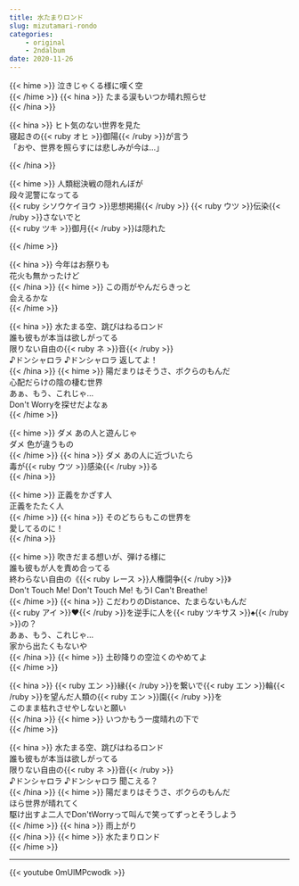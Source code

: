 ```yaml
---
title: 水たまりロンド
slug: mizutamari-rondo
categories:
    - original
    - 2ndalbum
date: 2020-11-26
---
```


{{< hime >}}
泣きじゃくる様に嘆く空  
{{< /hime >}}
{{< hina >}}
たまる涙もいつか晴れ照らせ  
{{< /hina >}}

{{< hina >}}
ヒト気のない世界を見た  
寝起きの{{< ruby オヒ >}}御陽{{< /ruby >}}が言う  
「おや、世界を照らすには悲しみが今は…」  

{{< /hina >}}

{{< hime >}}
人類総決戦の隠れんぼが  
段々泥警になってる  
{{< ruby シソウケイヨウ >}}思想掲揚{{< /ruby >}} {{< ruby ウツ >}}伝染{{< /ruby >}}さないでと  
{{< ruby ツキ >}}御月{{< /ruby >}}は隠れた  

{{< /hime >}}

{{< hina >}}
今年はお祭りも  
花火も無かったけど  
{{< /hina >}}
{{< hime >}}
この雨がやんだらきっと  
会えるかな  
{{< /hime >}}

{{< hina >}}
水たまる空、跳びはねるロンド  
誰も彼もが本当は欲しがってる  
限りない自由の{{< ruby ネ >}}音{{< /ruby >}}  
♪ドンシャロラ ♪ドンシャロラ 返してよ！  
{{< /hina >}}
{{< hime >}}
陽だまりはそうさ、ボクらのもんだ  
心配だらけの陰の棲む世界  
あぁ、もう、これじゃ…  
Don't Worryを探せだよなぁ  
{{< /hime >}}

{{< hime >}}
ダメ あの人と遊んじゃ  
ダメ 色が違うもの  
{{< /hime >}}
{{< hina >}}
ダメ あの人に近づいたら  
毒が{{< ruby ウツ >}}感染{{< /ruby >}}る  
{{< /hina >}}

{{< hime >}}
正義をかざす人  
正義をたたく人  
{{< /hime >}}
{{< hina >}}
そのどちらもこの世界を  
愛してるのに！  
{{< /hina >}}

{{< hime >}}
吹きだまる想いが、弾ける様に  
誰も彼もが人を責め合ってる  
終わらない自由の《{{< ruby レース >}}人権闘争{{< /ruby >}}》  
Don't Touch Me! Don't Touch Me! もうI Can't Breathe!  
{{< /hime >}}
{{< hina >}}
こだわりのDistance、たまらないもんだ  
{{< ruby アイ >}}♥{{< /ruby >}}を逆手に人を{{< ruby ツキサス >}}♠{{< /ruby >}}の？  
あぁ、もう、これじゃ…  
家から出たくもないや  
{{< /hina >}}
{{< hime >}}
土砂降りの空泣くのやめてよ  
{{< /hime >}}

{{< hina >}}
{{< ruby エン >}}縁{{< /ruby >}}を繋いで{{< ruby エン >}}輪{{< /ruby >}}を望んだ人類の{{< ruby エン >}}園{{< /ruby >}}を  
このまま枯れさせやしないと願い  
{{< /hina >}}
{{< hime >}}
いつかもう一度晴れの下で  
{{< /hime >}}

{{< hina >}}
水たまる空、跳びはねるロンド  
誰も彼もが本当は欲しがってる  
限りない自由の{{< ruby ネ >}}音{{< /ruby >}}  
♪ドンシャロラ ♪ドンシャロラ 聞こえる？  
{{< /hina >}}
{{< hime >}}
陽だまりはそうさ、ボクらのもんだ  
ほら世界が晴れてく  
駆け出すよ二人でDon'tWorryって叫んで笑ってずっとそうしよう  
{{< /hime >}}
{{< hina >}}
雨上がり  
{{< /hina >}}
{{< hime >}}
水たまりロンド  
{{< /hime >}}

---

{{< youtube 0mUlMPcwodk >}}